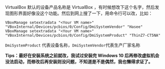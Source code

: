 VirtualBox 默认的设备产品名称是 VirtualBox ，有时候想改下这个名字，然后发现图形界面好像没这个功能。然后到网上搜了一下，用命令行可以改，比如：
```
VBoxManage setextradata "<Your VM name>" "VBoxInternal/Devices/pcbios/0/Config/DmiSystemVendor" "Hasee"
VBoxManage setextradata "<Your VM name>" "VBoxInternal/Devices/pcbios/0/Config/DmiSystemProduct" "ThinZ7-CT5NA"
```
`DmiSystemProduct` 代表设备名称，`DmiSystemVendor`代表生产厂家名称

**Tips：最好在安装系统之前就改，我试过安装完 Windows 10 后再修改虚拟机会没法启动，而修改后再安装则没问题，不知道是不是偶然，我也懒得求证了。**
